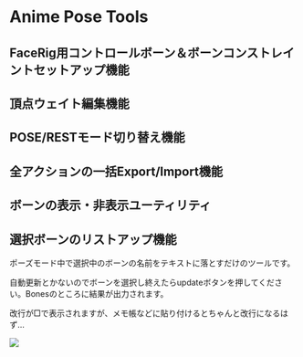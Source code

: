# Anime Pose Tools

## FaceRig用コントロールボーン＆ボーンコンストレイントセットアップ機能

## 頂点ウェイト編集機能

## POSE/RESTモード切り替え機能

## 全アクションの一括Export/Import機能

## ボーンの表示・非表示ユーティリティ

## 選択ボーンのリストアップ機能


ポーズモード中で選択中のボーンの名前をテキストに落とすだけのツールです。

自動更新とかないのでボーンを選択し終えたらupdateボタンを押してください。Bonesのところに結果が出力されます。

改行が□で表示されますが、メモ帳などに貼り付けるとちゃんと改行になるはず…

<img src="https://github.com/oja-bitterlife/AnimePoseTools/blob/main/screenshot/selected_bone_list.png">


